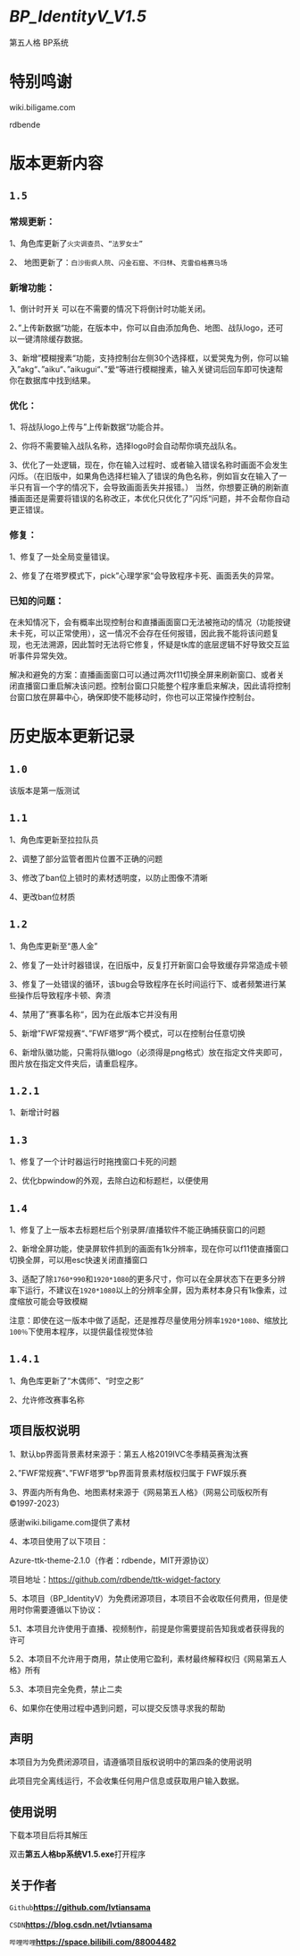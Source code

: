 # *BP_IdentityV_V1.5*

第五人格 BP系统

# 特别鸣谢
wiki.biligame.com

rdbende

# 版本更新内容

## `1.5`

### 常规更新：

1、角色库更新了`火灾调查员`、`“法罗女士”`

2、 地图更新了：`白沙街疯人院`、`闪金石窟`、`不归林`、`克雷伯格赛马场`


### 新增功能：

1、倒计时开关 可以在不需要的情况下将倒计时功能关闭。

2、”上传新数据“功能，在版本中，你可以自由添加角色、地图、战队logo，还可以一键清除缓存数据。

3、新增”模糊搜素“功能，支持控制台左侧30个选择框，以爱哭鬼为例，你可以输入”akg“、”aiku“、”aikugui“、”爱“等进行模糊搜素，输入关键词后回车即可快速帮你在数据库中找到结果。


### 优化：

1、将战队logo上传与”上传新数据“功能合并。

2、你将不需要输入战队名称，选择logo时会自动帮你填充战队名。

3、优化了一处逻辑，现在，你在输入过程时、或者输入错误名称时画面不会发生闪烁。（在旧版中，如果角色选择栏输入了错误的角色名称，例如盲女在输入了一半只有盲一个字的情况下，会导致画面丢失并报错。）
当然，你想要正确的刷新直播画面还是需要将错误的名称改正，本优化只优化了”闪烁“问题，并不会帮你自动更正错误。

### 修复：

1、修复了一处全局变量错误。

2、修复了在塔罗模式下，pick”心理学家“会导致程序卡死、画面丢失的异常。

### 已知的问题：

在未知情况下，会有概率出现控制台和直播画面窗口无法被拖动的情况（功能按键未卡死，可以正常使用），这一情况不会存在任何报错，因此我不能将该问题复现，也无法溯源，因此暂时无法将它修复，怀疑是tk库的底层逻辑不好导致交互监听事件异常失效。

解决和避免的方案：直播画面窗口可以通过两次f11切换全屏来刷新窗口、或者关闭直播窗口重启解决该问题。控制台窗口只能整个程序重启来解决，因此请将控制台窗口放在屏幕中心，确保即使不能移动时，你也可以正常操作控制台。

# 历史版本更新记录

## `1.0`

该版本是第一版测试

## `1.1`

1、角色库更新至拉拉队员

2、调整了部分监管者图片位置不正确的问题

3、修改了ban位上锁时的素材透明度，以防止图像不清晰

4、更改ban位材质

## `1.2`

1、角色库更新至“愚人金”

2、修复了一处计时器错误，在旧版中，反复打开新窗口会导致缓存异常造成卡顿

3、修复了一处错误的循环，该bug会导致程序在长时间运行下、或者频繁进行某些操作后导致程序卡顿、奔溃

4、禁用了”赛事名称“，因为在此版本它并没有用

5、新增”FWF常规赛“、”FWF塔罗“两个模式，可以在控制台任意切换

6、新增队徽功能，只需将队徽logo（必须得是png格式）放在指定文件夹即可，图片放在指定文件夹后，请重启程序。

## `1.2.1`

1、新增计时器

## `1.3`

1、修复了一个计时器运行时拖拽窗口卡死的问题

2、优化bpwindow的外观，去除白边和标题栏，以便使用

## `1.4`

1、修复了上一版本去标题栏后个别录屏/直播软件不能正确捕获窗口的问题

2、新增全屏功能，使录屏软件抓到的画面有1k分辨率，现在你可以f11使直播窗口切换全屏，可以用esc快速关闭直播窗口

3、适配了除`1760*990`和`1920*1080`的更多尺寸，你可以在全屏状态下在更多分辨率下运行，不建议在`1920*1080`以上的分辨率全屏，因为素材本身只有1k像素，过度缩放可能会导致模糊

注意：即使在这一版本中做了适配，还是推荐尽量使用分辨率`1920*1080`、缩放比`100％`下使用本程序，以提供最佳视觉体验

## `1.4.1`

1、角色库更新了“木偶师”、“时空之影”

2、允许修改赛事名称



## 项目版权说明

1、默认bp界面背景素材来源于：第五人格2019IVC冬季精英赛淘汰赛

2、”FWF常规赛“、”FWF塔罗“bp界面背景素材版权归属于 FWF娱乐赛

3、界面内所有角色、地图素材来源于《网易第五人格》（网易公司版权所有 ©1997-2023）

  感谢wiki.biligame.com提供了素材

4、本项目使用了以下项目：

  Azure-ttk-theme-2.1.0（作者：rdbende，MIT开源协议）

  项目地址：https://github.com/rdbende/ttk-widget-factory

5、本项目（BP_IdentityV）为免费闭源项目，本项目不会收取任何费用，但是使用时你需要遵循以下协议：

  5.1、本项目允许使用于直播、视频制作，前提是你需要提前告知我或者获得我的许可

  5.2、本项目不允许用于商用，禁止使用它盈利，素材最终解释权归《网易第五人格》所有

  5.3、本项目完全免费，禁止二卖

6、如果你在使用过程中遇到问题，可以提交反馈寻求我的帮助


## 声明

本项目为为免费闭源项目，请遵循项目版权说明中的第四条的使用说明

此项目完全离线运行，不会收集任何用户信息或获取用户输入数据。


## 使用说明

下载本项目后将其解压

双击**第五人格bp系统V1.5.exe**打开程序

## 关于作者

`Github`**https://github.com/lvtiansama**

`CSDN`**https://blog.csdn.net/lvtiansama**

`哔哩哔哩`**https://space.bilibili.com/88004482**
